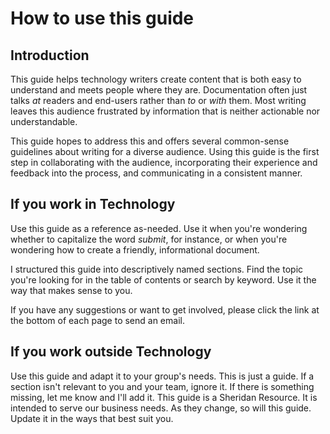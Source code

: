 How to use this guide
=====================

Introduction
------------

This guide helps technology writers create content that is both easy to
understand and meets people where they are. Documentation often just
talks *at* readers and end-users rather than *to* or *with* them. Most
writing leaves this audience frustrated by information that is neither
actionable nor understandable.

This guide hopes to address this and offers several common-sense
guidelines about writing for a diverse audience. Using this guide is the
first step in collaborating with the audience, incorporating their
experience and feedback into the process, and communicating in a
consistent manner.

If you work in Technology
-------------------------

Use this guide as a reference as-needed. Use it when you're wondering
whether to capitalize the word *submit*, for instance, or when you're
wondering how to create a friendly, informational document.

I structured this guide into descriptively named sections. Find the
topic you're looking for in the table of contents or search by keyword.
Use it the way that makes sense to you.

If you have any suggestions or want to get involved, please click the
link at the bottom of each page to send an email.

If you work outside Technology
------------------------------

Use this guide and adapt it to your group\'s needs. This is just a
guide. If a section isn't relevant to you and your team, ignore it. If
there is something missing, let me know and I\'ll add it. This guide is
a Sheridan Resource. It is intended to serve our business needs. As they
change, so will this guide. Update it in the ways that best suit you.

